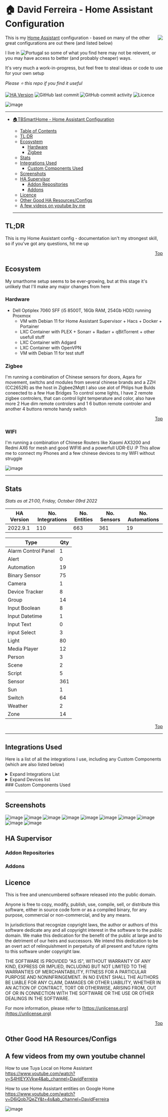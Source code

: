 # 🏠 David Ferreira - Home Assistant Configuration

<img align="right" src="https://www.home-assistant.io/images/favicon-192x192-full.png">

This is my [Home Assistant](https://www.home-assistant.io/) configuration - based on many of the other great configurations are out there (and listed below)

I live in ![Portugal](http://flags.ox3.in/mini/pt.png) so some of what you find here may not be relevent, or you may have access to better (and probably cheaper) ways.

It's very much a work-in-progress, but feel free to steal ideas or code to use for your own setup

_Please :star: this repo if you find it useful_

[![HA Version](https://img.shields.io/badge/Home%20Assistant--brightgreen)](https://github.com/home-assistant/home-assistant/releases/)
![GitHub last commit](https://img.shields.io/github/last-commit/bacco007/HomeAssistantConfig?style=flat-square) ![GitHub commit activity](https://img.shields.io/github/commit-activity/w/bacco007/HomeAssistantConfig?style=flat-square)
![Licence](https://img.shields.io/badge/license-Unlicense-blue.svg?style=flat-square)

![image](https://user-images.githubusercontent.com/32928749/189365835-60fbf4ef-b4fd-40a2-87df-c42eca44ccd6.png)

---

- [🏠TBSmartHome - Home Assistant Configuration](#tbsmarthome---home-assistant-configuration)
  - [Table of Contents](#table-of-contents)
  - [TL;DR](#tldr)
  - [Ecosystem](#ecosystem)
    - [Hardware](#hardware)
    - [Zigbee](#zigbee)
  - [Stats](#stats)
  - [Integrations Used](#integrations-used)
    - [Custom Components Used](#custom-components-used)
  - [Screenshots](#screenshots)
  - [HA Supervisor](#ha-supervisor)
    - [Addon Repositories](#addon-repositories)
    - [Addons](#addons)
  - [Licence](#licence)
  - [Other Good HA Resources/Configs](#other-good-ha-resourcesconfigs)
  - [A few videos on youtube by me](#A-few-videos-from-my-own-youtube-channel)
  
  
  ---


## TL;DR

This is my Home Assistant config - documentation isn't my strongest skill, so if you've got any questions, hit me up

<p align="right"><a href="#top" title="Back to top">Top</a></p>

## Ecosystem

My smarthome setup seems to be ever-growing, but at this stage it's unlikely that I'll make any major changes from here

### Hardware

- Dell Optiplex 7060 SFF (i5 8500T, 16Gb RAM, 254Gb HDD) running Proxmox
  - VM with Debian 11 for Home Assistant Supervisor + Hacs + Docker + Portainer
  - LXC Container with PLEX + Sonarr + Radarr + qBitTorrent + other usefull stuff
  - LXC Container with Adgard
  - LXC Container with OpenVPN
  - VM with Debian 11 for test stuff

### Zigbee

I'm running a combination of Chinese sensors for doors, Aqara for movement, switchs and modules from several chinese brands and a ZZH (CC2652R) as the host in Zigbee2Mqtt
I also use alot of Phlips hue Bulds coneected to a few Hue Bridges
To control some lights, I have 2 remote zigbee controlers, that can control light temperature and color, also have more 2 Hue dim remote controlers and 1 6 button remote controler and another 4 buttons remote handy switch
<p align="right"><a href="#top" title="Back to top">Top</a></p>

### WIFI

I'm running a combination of Chinese Routers like Xiaomi AX3200 and Redmi AX6 for mesh and good WIFI6 and a powerfull UDR-EU :P
This allow me to connect my Phones and a few chinese devices to my WIFI without struggle

![image](https://user-images.githubusercontent.com/32928749/189404809-30470b6a-c91e-44eb-a1e8-c28ac1541ad4.png)

---

## Stats

_Stats as at 21:00, Friday, October 09rd 2022_

| HA Version                               | No. Integrations                                        | No. Entities | No. Sensors | No. Automations |
| ---------------------------------------- | ------------------------------------------------------- | ------------ | ----------- | --------------- |
| 2022.9.1 | 110     | 663         | 361 | 19 |

Type | Qty
-- | --
Alarm Control Panel | 1
Alert | 0
Automation | 19
Binary Sensor | 75
Camera | 1
Device Tracker | 8
Group | 14
Input Boolean | 8
Input Datetime | 1
Input Text | 0
input Select | 3
Light | 80
Media Player | 12
Person | 3
Scene | 2
Script | 5
Sensor | 361
Sun | 1
Switch | 64
Weather | 2
Zone | 14

<p align="right"><a href="#top" title="Back to top">Top</a></p>

---


## Integrations Used

Here is a list of all the integrations I use, including any Custom Components (which are also listed below)
<details>
<summary>Expand Integrations List</summary>

| Name |
| --- |
| [adaptive_lighting](https://www.home-assistant.io/components/adaptive_lighting) |
| [adguard](https://www.home-assistant.io/components/adguard) |
| [alarm_control_panel](https://www.home-assistant.io/components/alarm_control_panel) |
| [analytics](https://www.home-assistant.io/components/analytics) |
| [androidtv](https://www.home-assistant.io/components/androidtv) |
| [api](https://www.home-assistant.io/components/api) |
| [application_credentials](https://www.home-assistant.io/components/application_credentials) |
| [psa_controller](https://github.com/flobz/psacc-ha/tree/main/psacc-ha) |
| [auth](https://www.home-assistant.io/components/auth) |
| [automation](https://www.home-assistant.io/components/automation) |
| [binary_sensor](https://www.home-assistant.io/components/binary_sensor) |
| [binary_sensor.cloud](https://www.home-assistant.io/components/binary_sensor.cloud) |
| [binary_sensor.esphome](https://www.home-assistant.io/components/binary_sensor.esphome) |
| [binary_sensor.hassio](https://www.home-assistant.io/components/binary_sensor.hassio) |
| [binary_sensor.iss](https://www.home-assistant.io/components/binary_sensor.iss) |
| [binary_sensor.mobile_app](https://www.home-assistant.io/components/binary_sensor.mobile_app) |
| [binary_sensor.mqtt](https://www.home-assistant.io/components/binary_sensor.mqtt) |
| [binary_sensor.openuv](https://www.home-assistant.io/components/binary_sensor.openuv) |
| [binary_sensor.ping](https://www.home-assistant.io/components/binary_sensor.ping) |
| [binary_sensor.proxmoxve](https://www.home-assistant.io/components/binary_sensor.proxmoxve) |
| [binary_sensor.sensibo](https://www.home-assistant.io/components/binary_sensor.sensibo) |
| [binary_sensor.sun2](https://www.home-assistant.io/components/binary_sensor.sun2) |
| [binary_sensor.template](https://www.home-assistant.io/components/binary_sensor.template) |
| [binary_sensor.tod](https://www.home-assistant.io/components/binary_sensor.tod) |
| [binary_sensor.tuya](https://www.home-assistant.io/components/binary_sensor.tuya) |
| [binary_sensor.upnp](https://www.home-assistant.io/components/binary_sensor.upnp) |
| [binary_sensor.upnp_availability](https://www.home-assistant.io/components/binary_sensor.upnp_availability) |
| [binary_sensor.uptime_kuma](https://www.home-assistant.io/components/binary_sensor.uptime_kuma) |
| [binary_sensor.version](https://www.home-assistant.io/components/binary_sensor.version) |
| [binary_sensor.weatherflow](https://www.home-assistant.io/components/binary_sensor.weatherflow) |
| [binary_sensor.workday](https://www.home-assistant.io/components/binary_sensor.workday) |
| [blueprint](https://www.home-assistant.io/components/blueprint) |
| [bureau_of_meteorology](https://www.home-assistant.io/components/bureau_of_meteorology) |
| [button](https://www.home-assistant.io/components/button) |
| [button.esphome](https://www.home-assistant.io/components/button.esphome) |
| [button.mqtt](https://www.home-assistant.io/components/button.mqtt) |
| [button.plex](https://www.home-assistant.io/components/button.plex) |
| [button.tuya](https://www.home-assistant.io/components/button.tuya) |
| [calendar](https://www.home-assistant.io/components/calendar) |
| [calendar.garbage_collection](https://www.home-assistant.io/components/calendar.garbage_collection) |
| [calendar.holidays](https://www.home-assistant.io/components/calendar.holidays) |
| [calendar.ical](https://www.home-assistant.io/components/calendar.ical) |
| [camera](https://www.home-assistant.io/components/camera) |
| [camera.mqtt](https://www.home-assistant.io/components/camera.mqtt) |
| [camera.tuya](https://www.home-assistant.io/components/camera.tuya) |
| [cast](https://www.home-assistant.io/components/cast) |
| [cert_expiry](https://www.home-assistant.io/components/cert_expiry) |
| [climate](https://www.home-assistant.io/components/climate) |
| [climate.mqtt](https://www.home-assistant.io/components/climate.mqtt) |
| [climate.sensibo](https://www.home-assistant.io/components/climate.sensibo) |
| [climate.tuya](https://www.home-assistant.io/components/climate.tuya) |
| [cloud](https://www.home-assistant.io/components/cloud) |
| [co2signal](https://www.home-assistant.io/components/co2signal) |
| [config](https://www.home-assistant.io/components/config) |
| [counter](https://www.home-assistant.io/components/counter) |
| [cover](https://www.home-assistant.io/components/cover) |
| [cover.mqtt](https://www.home-assistant.io/components/cover.mqtt) |
| [cover.tuya](https://www.home-assistant.io/components/cover.tuya) |
| [cover.zha](https://www.home-assistant.io/components/cover.zha) |
| [cupertino](https://www.home-assistant.io/components/cupertino) |
| [default_config](https://www.home-assistant.io/components/default_config) |
| [device_automation](https://www.home-assistant.io/components/device_automation) |
| [device_tracker.mqtt](https://www.home-assistant.io/components/device_tracker.mqtt) |
| [dhcp](https://www.home-assistant.io/components/dhcp) |
| [diagnostics](https://www.home-assistant.io/components/diagnostics) |
| [dwains_dashboard](https://www.home-assistant.io/components/dwains_dashboard) |
| [dyson_local](https://www.home-assistant.io/components/dyson_local) |
| [energy](https://www.home-assistant.io/components/energy) |
| [esphome](https://www.home-assistant.io/components/esphome) |
| [favicon](https://www.home-assistant.io/components/favicon) |
| [ffmpeg](https://www.home-assistant.io/components/ffmpeg) |
| [fontawesome](https://www.home-assistant.io/components/fontawesome) |
| [forecast_solar](https://www.home-assistant.io/components/forecast_solar) |
| [frontend](https://www.home-assistant.io/components/frontend) |
| [garbage_collection](https://www.home-assistant.io/components/garbage_collection) |
| [gdacs](https://www.home-assistant.io/components/gdacs) |
| [geo_location](https://www.home-assistant.io/components/geo_location) |
| [geo_location.blitzortung](https://www.home-assistant.io/components/geo_location.blitzortung) |
| [geo_location.gdacs](https://www.home-assistant.io/components/geo_location.gdacs) |
| [geo_location.nsw_rural_fire_service_feed](https://www.home-assistant.io/components/geo_location.nsw_rural_fire_service_feed) |
| [github](https://www.home-assistant.io/components/github) |
| [glances](https://www.home-assistant.io/components/glances) |
| [group](https://www.home-assistant.io/components/group) |
| [hacs](https://www.home-assistant.io/components/hacs) |
| [harmony](https://www.home-assistant.io/components/harmony) |
| [hassio](https://www.home-assistant.io/components/hassio) |
| [http](https://www.home-assistant.io/components/http) |
| [iaquk](https://www.home-assistant.io/components/iaquk) |
| [ical](https://www.home-assistant.io/components/ical) |
| [ifttt](https://www.home-assistant.io/components/ifttt) |
| [image](https://www.home-assistant.io/components/image) |
| [influxdb](https://www.home-assistant.io/components/influxdb) |
| [input_boolean](https://www.home-assistant.io/components/input_boolean) |
| [input_button](https://www.home-assistant.io/components/input_button) |
| [input_datetime](https://www.home-assistant.io/components/input_datetime) |
| [input_number](https://www.home-assistant.io/components/input_number) |
| [input_select](https://www.home-assistant.io/components/input_select) |
| [input_text](https://www.home-assistant.io/components/input_text) |
| [launch_library](https://www.home-assistant.io/components/launch_library) |
| [light](https://www.home-assistant.io/components/light) |
| [light.group](https://www.home-assistant.io/components/light.group) |
| [light.mqtt](https://www.home-assistant.io/components/light.mqtt) |
| [light.tuya](https://www.home-assistant.io/components/light.tuya) |
| [lock](https://www.home-assistant.io/components/lock) |
| [lock.mqtt](https://www.home-assistant.io/components/lock.mqtt) |
| [logbook](https://www.home-assistant.io/components/logbook) |
| [logger](https://www.home-assistant.io/components/logger) |
| [lovelace](https://www.home-assistant.io/components/lovelace) |
| [map](https://www.home-assistant.io/components/map) |
| [media_player](https://www.home-assistant.io/components/media_player) |
| [media_player.androidtv](https://www.home-assistant.io/components/media_player.androidtv) |
| [media_player.cast](https://www.home-assistant.io/components/media_player.cast) |
| [media_player.dlna_dmr](https://www.home-assistant.io/components/media_player.dlna_dmr) |
| [media_player.plex](https://www.home-assistant.io/components/media_player.plex) |
| [media_player.spotify](https://www.home-assistant.io/components/media_player.spotify) |
| [media_source](https://www.home-assistant.io/components/media_source) |
| [mobile_app](https://www.home-assistant.io/components/mobile_app) |
| [monitor_docker](https://www.home-assistant.io/components/monitor_docker) |
| [moon](https://www.home-assistant.io/components/moon) |
| [mqtt](https://www.home-assistant.io/components/mqtt) |
| [my](https://www.home-assistant.io/components/my) |
| [myjdownloader](https://www.home-assistant.io/components/myjdownloader) |
| [network](https://www.home-assistant.io/components/network) |
| [nfl](https://www.home-assistant.io/components/nfl) |
| [nhl](https://www.home-assistant.io/components/nhl) |
| [nodered](https://www.home-assistant.io/components/nodered) |
| [notify](https://www.home-assistant.io/components/notify) |
| [notify.group](https://www.home-assistant.io/components/notify.group) |
| [notify.ios](https://www.home-assistant.io/components/notify.ios) |
| [notify.mobile_app](https://www.home-assistant.io/components/notify.mobile_app) |
| [notify.slack](https://www.home-assistant.io/components/notify.slack) |
| [number](https://www.home-assistant.io/components/number) |
| [number.mqtt](https://www.home-assistant.io/components/number.mqtt) |
| [number.sensibo](https://www.home-assistant.io/components/number.sensibo) |
| [number.sonos](https://www.home-assistant.io/components/number.sonos) |
| [number.tuya](https://www.home-assistant.io/components/number.tuya) |
| [number.zha](https://www.home-assistant.io/components/number.zha) |
| [onboarding](https://www.home-assistant.io/components/onboarding) |
| [opennem](https://www.home-assistant.io/components/opennem) |
| [openuv](https://www.home-assistant.io/components/openuv) |
| [panel_iframe](https://www.home-assistant.io/components/panel_iframe) |
| [persistent_notification](https://www.home-assistant.io/components/persistent_notification) |
| [person](https://www.home-assistant.io/components/person) |
| [ping](https://www.home-assistant.io/components/ping) |
| [plex](https://www.home-assistant.io/components/plex) |
| [proxmoxve](https://www.home-assistant.io/components/proxmoxve) |
| [pyscript](https://www.home-assistant.io/components/pyscript) |
| [python_script](https://www.home-assistant.io/components/python_script) |
| [radarr](https://www.home-assistant.io/components/radarr) |
| [radio_browser](https://www.home-assistant.io/components/radio_browser) |
| [readme](https://www.home-assistant.io/components/readme) |
| [recorder](https://www.home-assistant.io/components/recorder) |
| [remote](https://www.home-assistant.io/components/remote) |
| [remote.apple_tv](https://www.home-assistant.io/components/remote.apple_tv) |
| [remote.broadlink](https://www.home-assistant.io/components/remote.broadlink) |
| [remote.harmony](https://www.home-assistant.io/components/remote.harmony) |
| [remote.xbox](https://www.home-assistant.io/components/remote.xbox) |
| [rest](https://www.home-assistant.io/components/rest) |
| [rocketlaunchlive](https://www.home-assistant.io/components/rocketlaunchlive) |
| [sabnzbd](https://www.home-assistant.io/components/sabnzbd) |
| [samsungtv](https://www.home-assistant.io/components/samsungtv) |
| [samsungtv_smart](https://www.home-assistant.io/components/samsungtv_smart) |
| [satellitetracker](https://www.home-assistant.io/components/satellitetracker) |
| [scene](https://www.home-assistant.io/components/scene) |
| [scene.homeassistant](https://www.home-assistant.io/components/scene.homeassistant) |
| [scene.mqtt](https://www.home-assistant.io/components/scene.mqtt) |
| [scene.tuya](https://www.home-assistant.io/components/scene.tuya) |
| [script](https://www.home-assistant.io/components/script) |
| [search](https://www.home-assistant.io/components/search) |
| [season](https://www.home-assistant.io/components/season) |
| [select](https://www.home-assistant.io/components/select) |
| [select.dyson_local](https://www.home-assistant.io/components/select.dyson_local) |
| [select.eufy_security](https://www.home-assistant.io/components/select.eufy_security) |
| [select.harmony](https://www.home-assistant.io/components/select.harmony) |
| [select.mqtt](https://www.home-assistant.io/components/select.mqtt) |
| [select.sensibo](https://www.home-assistant.io/components/select.sensibo) |
| [select.tuya](https://www.home-assistant.io/components/select.tuya) |
| [select.zha](https://www.home-assistant.io/components/select.zha) |
| [sensibo](https://www.home-assistant.io/components/sensibo) |
| [sensor](https://www.home-assistant.io/components/sensor) |
| [sensor.adguard](https://www.home-assistant.io/components/sensor.adguard) |
| [sensor.anniversaries](https://www.home-assistant.io/components/sensor.anniversaries) |
| [sensor.aus_fuel](https://www.home-assistant.io/components/sensor.aus_fuel) |
| [sensor.authenticated](https://www.home-assistant.io/components/sensor.authenticated) |
| [sensor.average](https://www.home-assistant.io/components/sensor.average) |
| [sensor.blitzortung](https://www.home-assistant.io/components/sensor.blitzortung) |
| [sensor.broadlink](https://www.home-assistant.io/components/sensor.broadlink) |
| [sensor.bureau_of_meteorology](https://www.home-assistant.io/components/sensor.bureau_of_meteorology) |
| [sensor.cert_expiry](https://www.home-assistant.io/components/sensor.cert_expiry) |
| [sensor.co2signal](https://www.home-assistant.io/components/sensor.co2signal) |
| [sensor.command_line](https://www.home-assistant.io/components/sensor.command_line) |
| [sensor.doomsday_clock](https://www.home-assistant.io/components/sensor.doomsday_clock) |
| [sensor.dwains_dashboard](https://www.home-assistant.io/components/sensor.dwains_dashboard) |
| [sensor.dyson_local](https://www.home-assistant.io/components/sensor.dyson_local) |
| [sensor.energy](https://www.home-assistant.io/components/sensor.energy) |
| [sensor.esphome](https://www.home-assistant.io/components/sensor.esphome) |
| [sensor.eufy_security](https://www.home-assistant.io/components/sensor.eufy_security) |
| [sensor.feedparser](https://www.home-assistant.io/components/sensor.feedparser) |
| [sensor.forecast_solar](https://www.home-assistant.io/components/sensor.forecast_solar) |
| [sensor.formulaone_api](https://www.home-assistant.io/components/sensor.formulaone_api) |
| [sensor.garbage_collection](https://www.home-assistant.io/components/sensor.garbage_collection) |
| [sensor.gdacs](https://www.home-assistant.io/components/sensor.gdacs) |
| [sensor.github](https://www.home-assistant.io/components/sensor.github) |
| [sensor.glances](https://www.home-assistant.io/components/sensor.glances) |
| [sensor.google_fit](https://www.home-assistant.io/components/sensor.google_fit) |
| [sensor.hacs](https://www.home-assistant.io/components/sensor.hacs) |
| [sensor.hassio](https://www.home-assistant.io/components/sensor.hassio) |
| [sensor.hdhomerun](https://www.home-assistant.io/components/sensor.hdhomerun) |
| [sensor.here_travel_time](https://www.home-assistant.io/components/sensor.here_travel_time) |
| [sensor.iaquk](https://www.home-assistant.io/components/sensor.iaquk) |
| [sensor.ical](https://www.home-assistant.io/components/sensor.ical) |
| [sensor.integration](https://www.home-assistant.io/components/sensor.integration) |
| [sensor.ios](https://www.home-assistant.io/components/sensor.ios) |
| [sensor.jellyfin](https://www.home-assistant.io/components/sensor.jellyfin) |
| [sensor.launch_library](https://www.home-assistant.io/components/sensor.launch_library) |
| [sensor.mobile_app](https://www.home-assistant.io/components/sensor.mobile_app) |
| [sensor.monitor_docker](https://www.home-assistant.io/components/sensor.monitor_docker) |
| [sensor.moon](https://www.home-assistant.io/components/sensor.moon) |
| [sensor.mqtt](https://www.home-assistant.io/components/sensor.mqtt) |
| [sensor.myjdownloader](https://www.home-assistant.io/components/sensor.myjdownloader) |
| [sensor.nfl](https://www.home-assistant.io/components/sensor.nfl) |
| [sensor.nhl](https://www.home-assistant.io/components/sensor.nhl) |
| [sensor.nodered](https://www.home-assistant.io/components/sensor.nodered) |
| [sensor.nsw_air_quality](https://www.home-assistant.io/components/sensor.nsw_air_quality) |
| [sensor.nsw_fuel_station](https://www.home-assistant.io/components/sensor.nsw_fuel_station) |
| [sensor.nsw_rural_fire_service_fire_danger](https://www.home-assistant.io/components/sensor.nsw_rural_fire_service_fire_danger) |
| [sensor.opennem](https://www.home-assistant.io/components/sensor.opennem) |
| [sensor.openuv](https://www.home-assistant.io/components/sensor.openuv) |
| [sensor.plex](https://www.home-assistant.io/components/sensor.plex) |
| [sensor.plex_recently_added](https://www.home-assistant.io/components/sensor.plex_recently_added) |
| [sensor.radarr](https://www.home-assistant.io/components/sensor.radarr) |
| [sensor.radarr_upcoming_media](https://www.home-assistant.io/components/sensor.radarr_upcoming_media) |
| [sensor.rest](https://www.home-assistant.io/components/sensor.rest) |
| [sensor.rocketlaunchlive](https://www.home-assistant.io/components/sensor.rocketlaunchlive) |
| [sensor.sabnzbd](https://www.home-assistant.io/components/sensor.sabnzbd) |
| [sensor.satellitetracker](https://www.home-assistant.io/components/sensor.satellitetracker) |
| [sensor.scrape](https://www.home-assistant.io/components/sensor.scrape) |
| [sensor.season](https://www.home-assistant.io/components/sensor.season) |
| [sensor.sensibo](https://www.home-assistant.io/components/sensor.sensibo) |
| [sensor.smartthinq_sensors](https://www.home-assistant.io/components/sensor.smartthinq_sensors) |
| [sensor.snmp](https://www.home-assistant.io/components/sensor.snmp) |
| [sensor.solcast_solar](https://www.home-assistant.io/components/sensor.solcast_solar) |
| [sensor.sonarr](https://www.home-assistant.io/components/sensor.sonarr) |
| [sensor.sonarr_upcoming_media](https://www.home-assistant.io/components/sensor.sonarr_upcoming_media) |
| [sensor.sonos](https://www.home-assistant.io/components/sensor.sonos) |
| [sensor.spacex](https://www.home-assistant.io/components/sensor.spacex) |
| [sensor.speedtestdotnet](https://www.home-assistant.io/components/sensor.speedtestdotnet) |
| [sensor.sql](https://www.home-assistant.io/components/sensor.sql) |
| [sensor.statistics](https://www.home-assistant.io/components/sensor.statistics) |
| [sensor.sun2](https://www.home-assistant.io/components/sensor.sun2) |
| [sensor.systemmonitor](https://www.home-assistant.io/components/sensor.systemmonitor) |
| [sensor.tautulli](https://www.home-assistant.io/components/sensor.tautulli) |
| [sensor.template](https://www.home-assistant.io/components/sensor.template) |
| [sensor.thermal_comfort](https://www.home-assistant.io/components/sensor.thermal_comfort) |
| [sensor.time_date](https://www.home-assistant.io/components/sensor.time_date) |
| [sensor.tomorrowio](https://www.home-assistant.io/components/sensor.tomorrowio) |
| [sensor.trakt_tv](https://www.home-assistant.io/components/sensor.trakt_tv) |
| [sensor.transmission](https://www.home-assistant.io/components/sensor.transmission) |
| [sensor.transport_nsw](https://www.home-assistant.io/components/sensor.transport_nsw) |
| [sensor.tuya](https://www.home-assistant.io/components/sensor.tuya) |
| [sensor.unifigateway](https://www.home-assistant.io/components/sensor.unifigateway) |
| [sensor.untappd](https://www.home-assistant.io/components/sensor.untappd) |
| [sensor.upnp](https://www.home-assistant.io/components/sensor.upnp) |
| [sensor.uptime](https://www.home-assistant.io/components/sensor.uptime) |
| [sensor.version](https://www.home-assistant.io/components/sensor.version) |
| [sensor.waqi](https://www.home-assistant.io/components/sensor.waqi) |
| [sensor.watchman](https://www.home-assistant.io/components/sensor.watchman) |
| [sensor.waternsw](https://www.home-assistant.io/components/sensor.waternsw) |
| [sensor.waze_travel_time](https://www.home-assistant.io/components/sensor.waze_travel_time) |
| [sensor.weatherflow](https://www.home-assistant.io/components/sensor.weatherflow) |
| [sensor.worldclock](https://www.home-assistant.io/components/sensor.worldclock) |
| [shell_command](https://www.home-assistant.io/components/shell_command) |
| [simpleicons](https://www.home-assistant.io/components/simpleicons) |
| [siren](https://www.home-assistant.io/components/siren) |
| [siren.mqtt](https://www.home-assistant.io/components/siren.mqtt) |
| [siren.tuya](https://www.home-assistant.io/components/siren.tuya) |
| [slack](https://www.home-assistant.io/components/slack) |
| [smartthinq_sensors](https://www.home-assistant.io/components/smartthinq_sensors) |
| [solcast_solar](https://www.home-assistant.io/components/solcast_solar) |
| [sonarr](https://www.home-assistant.io/components/sonarr) |
| [sonos](https://www.home-assistant.io/components/sonos) |
| [spacex](https://www.home-assistant.io/components/spacex) |
| [speedtestdotnet](https://www.home-assistant.io/components/speedtestdotnet) |
| [spotify](https://www.home-assistant.io/components/spotify) |
| [sql](https://www.home-assistant.io/components/sql) |
| [ssdp](https://www.home-assistant.io/components/ssdp) |
| [stream](https://www.home-assistant.io/components/stream) |
| [stt](https://www.home-assistant.io/components/stt) |
| [sun](https://www.home-assistant.io/components/sun) |
| [switch](https://www.home-assistant.io/components/switch) |
| [switch.adaptive_lighting](https://www.home-assistant.io/components/switch.adaptive_lighting) |
| [switch.adguard](https://www.home-assistant.io/components/switch.adguard) |
| [switch.esphome](https://www.home-assistant.io/components/switch.esphome) |
| [switch.monitor_docker](https://www.home-assistant.io/components/switch.monitor_docker) |
| [switch.mqtt](https://www.home-assistant.io/components/switch.mqtt) |
| [switch.myjdownloader](https://www.home-assistant.io/components/switch.myjdownloader) |
| [switch.nodered](https://www.home-assistant.io/components/switch.nodered) |
| [switch.template](https://www.home-assistant.io/components/switch.template) |
| [switch.transmission](https://www.home-assistant.io/components/switch.transmission) |
| [switch.tuya](https://www.home-assistant.io/components/switch.tuya) |
| [system_health](https://www.home-assistant.io/components/system_health) |
| [system_log](https://www.home-assistant.io/components/system_log) |
| [tag](https://www.home-assistant.io/components/tag) |
| [tautulli](https://www.home-assistant.io/components/tautulli) |
| [template](https://www.home-assistant.io/components/template) |
| [thermal_comfort](https://www.home-assistant.io/components/thermal_comfort) |
| [timer](https://www.home-assistant.io/components/timer) |
| [tomorrowio](https://www.home-assistant.io/components/tomorrowio) |
| [trace](https://www.home-assistant.io/components/trace) |
| [trakt_tv](https://www.home-assistant.io/components/trakt_tv) |
| [transmission](https://www.home-assistant.io/components/transmission) |
| [tts](https://www.home-assistant.io/components/tts) |
| [tts.cloud](https://www.home-assistant.io/components/tts.cloud) |
| [tts.google_translate](https://www.home-assistant.io/components/tts.google_translate) |
| [tuya](https://www.home-assistant.io/components/tuya) |
| [unifi](https://www.home-assistant.io/components/unifi) |
| [update](https://www.home-assistant.io/components/update) |
| [update.hacs](https://www.home-assistant.io/components/update.hacs) |
| [update.hassio](https://www.home-assistant.io/components/update.hassio) |
| [update.hdhomerun](https://www.home-assistant.io/components/update.hdhomerun) |
| [update.myjdownloader](https://www.home-assistant.io/components/update.myjdownloader) |
| [update.sensibo](https://www.home-assistant.io/components/update.sensibo) |
| [update.synology_dsm](https://www.home-assistant.io/components/update.synology_dsm) |
| [update.unifi](https://www.home-assistant.io/components/update.unifi) |
| [upnp](https://www.home-assistant.io/components/upnp) |
| [upnp_availability](https://www.home-assistant.io/components/upnp_availability) |
| [uptime](https://www.home-assistant.io/components/uptime) |
| [uptime_kuma](https://www.home-assistant.io/components/uptime_kuma) |
| [usb](https://www.home-assistant.io/components/usb) |
| [vacuum](https://www.home-assistant.io/components/vacuum) |
| [vacuum.mqtt](https://www.home-assistant.io/components/vacuum.mqtt) |
| [vacuum.tuya](https://www.home-assistant.io/components/vacuum.tuya) |
| [version](https://www.home-assistant.io/components/version) |
| [watchman](https://www.home-assistant.io/components/watchman) |
| [waze_travel_time](https://www.home-assistant.io/components/waze_travel_time) |
| [weather](https://www.home-assistant.io/components/weather) |
| [weather.bureau_of_meteorology](https://www.home-assistant.io/components/weather.bureau_of_meteorology) |
| [weather.darksky](https://www.home-assistant.io/components/weather.darksky) |
| [weather.template](https://www.home-assistant.io/components/weather.template) |
| [weather.tomorrowio](https://www.home-assistant.io/components/weather.tomorrowio) |
| [weather.weatherflow](https://www.home-assistant.io/components/weather.weatherflow) |
| [weatherflow](https://www.home-assistant.io/components/weatherflow) |
| [webhook](https://www.home-assistant.io/components/webhook) |
| [websocket_api](https://www.home-assistant.io/components/websocket_api) |
| [zeroconf](https://www.home-assistant.io/components/zeroconf) |
| [zone](https://www.home-assistant.io/components/zone) |
</details>

<details>
<summary>Expand Devices list</summary>
  
| Name |
| --- |
| [Zigbee Hub CC2652R ZZH](https://electrolama.com/projects/zig-a-zig-ah/) |
| [OptiPlex 7060 Micro](https://www.dell.com/pt/empresas/p/optiplex-7060-micro/pd) |
| [Router Mesh Xiaomi AX3200](https://www.pcdiga.com/router-xiaomi-alot-ax3200-dual-band-wifi-6-gigabit-x-dvb4314gl) |
| [Router Mesh Redmi AX6](https://xiaomi-mi.com/wifi-routers/redmi-ax6-router/) |
| [Router Ubiquiti UDR-EU](https://eu.store.ui.com/products/dream-router) |
| [Philips Hue Bridge](https://www.philips-hue.com/pt-pt/p/hue-hue-bridge/8719514342620) |
| [Philips Hue e27 800lm color - Model LCT010](https://www.philips-hue.com/pt-pt/p/hue-white-and-color-ambiance-pacote-de-1--e27/8719514328204) |
| [Philips Hue e27 1100lm color - Model LCA006](https://www.philips-hue.com/pt-pt/p/hue-white-and-color-ambiance-pacote-de-1--e27/8719514291171#specifications) |
| [Philips Hue e17 470lm color - Model LCT012](https://www.philips-hue.com/pt-pt/p/hue-white-and-color-ambiance-lampada-individual-e14/8719514356610) |
| [Philips Hue Gu10 350lm color - Model LCG002](https://www.philips-hue.com/pt-pt/p/hue-white-and-color-ambiance-pacote-de-1--gu10/8719514339880) |
| [Philips Hue GO V1 - Model LLC020](https://www.philips-hue.com/pt-pt/p/hue-white-and-color-ambiance-luz-portatil-go--modelo-mais-recente-/7602031P7) |
| [Philips Hue GO V2 - Model LCT026](https://www.philips-hue.com/pt-pt/p/hue-white-and-color-ambiance-luz-portatil-go--modelo-mais-recente-/7602031P7) |
| [Philips Hue Playbar - Model LCT024](https://www.philips-hue.com/pt-pt/p/hue-white-and-color-ambiance-embalagem-dupla-de-barra-de-luz-play/7820230P7) |
| [Philips Hue Dimmer Switch](https://www.philips-hue.com/en-us/p/hue-dimmer-switch--latest-model-/046677562779) |
| [LELLKI Zigbee Power Strip](https://s.click.aliexpress.com/e/_DmGSd6r) |  
| [LELLKI Zigbee Plug Wall Socket EU](https://s.click.aliexpress.com/e/_Dlp2U4R) | 
| [LELLKI Zigbee Smart Life Plug 16A EU Zigbee](https://s.click.aliexpress.com/e/_DdiBH2n) |   
| [LELLKI ZigBee Light Switch Smart Wall On Off](https://s.click.aliexpress.com/e/_DBme06F) | 
| [LELLKI Zigbee Switch Controller](https://s.click.aliexpress.com/e/_DkA6EBN) | 
| [LELLKI Zigbee Power Strip Energy Monitoring](https://s.click.aliexpress.com/e/_DdlEJAX) | 
| [LELLKI Zigbee Smart Wall Socket 220v Energy Monitoring](https://s.click.aliexpress.com/e/_DmrUn4T) | 
| [LELLKI Zigbee Tuya 220V Smart Switch 25A Plug Energy Monitoring](https://s.click.aliexpress.com/e/_DeKDxEr) | 
| [LELLKI Zigbee Light Switch Energy Monitoring](https://s.click.aliexpress.com/e/_Deu1uTH) | 
| [LELLKI ZigBee Light Switch EU Glass Smart Touch](https://s.click.aliexpress.com/e/_Ddlvb5z) |
| [LELLKI Zigbee Gateway Tuya Hub Smart Life Wireless Bridge](https://s.click.aliexpress.com/e/_DCIq0hv) |   
| [Zigbee Door And Window Magnetic Sensor ](https://s.click.aliexpress.com/e/_DmJH6ix) |     
| [Zigbee Human Motion Sensor Smart Home PIR Motion](https://s.click.aliexpress.com/e/_DeZ8QZh) | 
| [ZigBee Temperature And Humidity Sensor](https://s.click.aliexpress.com/e/_DBl75hz) | 
| [Moes ZigBee Brightness Thermometer Humidity Sensor](https://s.click.aliexpress.com/e/_DllGUur) | 
| [Moes ZigBee Smart Home Temperature And Humidity Sensor](https://s.click.aliexpress.com/e/_DkTzler) | 
| [Moes WiFi Tuya Smart IR Remote ](https://s.click.aliexpress.com/e/_DCboWiT) | 
| [Moes Zigbee Mini DIY Dimmer Switch Module](https://s.click.aliexpress.com/e/_Dkrbhpl) |   
| [Benexmart Zigbee Tuya LED Dimmable Downlight](https://s.click.aliexpress.com/e/_DdjASgR) | 
| [Benexmart Zigbee 3.0 Smart LED Downlight for Ceiling ](https://s.click.aliexpress.com/e/_DdP3shp) | 
| [Benexmart Zigbee Power Socket  16A ](https://s.click.aliexpress.com/e/_DBvcvFZ) | 
| [Zemismart WiFi Switch Module Mini Switch](https://s.click.aliexpress.com/e/_DCusjFh) |  
| [Zemismart Zigbee 3.0 Wireless Switch 4 Gang Smart Scene Switches](https://s.click.aliexpress.com/e/_DBj46ij) | 
| [Zemismart Zigbee Temperature and Humidity Sensor](https://s.click.aliexpress.com/e/_Dkh8yZv) | 
| [Zemismart Zigbee PIR Infrared PIR Motion Detection Smart Sensor](https://s.click.aliexpress.com/e/_DeWxs8r) | 
| [Zemismart 6 channels Tuya Zigbee Wireless Switch](https://s.click.aliexpress.com/e/_DesRa79) |  
| [AUESS 16/10A Tuya MINI WiFi Switch 2-way](https://s.click.aliexpress.com/e/_DdSKtOf) |  
| [SONOFF NSPanel Smart Touch Scene Wall Switch EU](https://s.click.aliexpress.com/e/_DDOkMnH) |  
| [SONOFF MINI R2 DIY Smart Wifi Switch 2 Way]() |  
| [SONOFF Mini R3 16A Wifi Bluetooth Smart Switch](https://s.click.aliexpress.com/e/_Ddh3P1H) |  
| [SONOFF Basic R2 Wifi DIY Smart Switch ](https://s.click.aliexpress.com/e/_DFtgFYx) |  
| [Sonoff 4CH R3 PROR3 Smart DIY Switch 4 Channel Din Rail ](https://s.click.aliexpress.com/e/_DDcNQJV) |  
| [SONOFF ZBBridge Smart Zigbee Bridge Zigbee 3.0 ](https://s.click.aliexpress.com/e/_DDwW9Lt) |  
| [SONOFF ZBMINI-L Zigbee Smart Switch No Neutral](https://www.aliexpress.com/item/1005001392385579.html) |  
| [SONOFF WiFi Smart LED Bulb B05-BL B02-BL E26/E27](https://s.click.aliexpress.com/e/_Dd1RYXN) |  
| [SONOFF L2 LED Light Strip L1-lite 5M 5050 RGB](https://s.click.aliexpress.com/e/_DDBhFRp) |  
| [SONOFF TH-16 Smart Wifi Switch 16A/3000W Monitoring Temperature Sensor RF433](https://s.click.aliexpress.com/e/_Des1nZV) |
| [SP511E 24V 38key RGB Controller ](https://s.click.aliexpress.com/e/_DcfyTkT) |  
| [Sp501E Wifi Led Controller](https://s.click.aliexpress.com/e/_Dn2uU9h) |  
| [Led Strip WS2811 12v 60leds/M](https://s.click.aliexpress.com/e/_DeoNw4f) |  
| [Neon Led Strip WS2811 12v 60leds/M](https://s.click.aliexpress.com/e/_DdqMD8x) |  
| [Smart ZigBee Energy Meter Single Phase 80A Din Rail Power Monitor](https://s.click.aliexpress.com/e/_DDHlbgj) |  
| [Tuya Smart Zigbee 220V Switch 4 Channel With Ding Rail Housing](https://s.click.aliexpress.com/e/_DkyxuIF) |  
| [Bingoelec Energy Monitor Smart Socket Wifi Outlet](https://s.click.aliexpress.com/e/_Dm7pZ9H) |
| [Yagusmart Zigbee 3.0 Smart Inline Dimmer Switch](https://s.click.aliexpress.com/e/_DlCyuKx) |
| [Yagusmart Tuya WiFi Switch Smart Push Button 1 2 3 Gang Neutral Wire](https://s.click.aliexpress.com/e/_DljJeht) |
| [Yagusmart Zigbee Smart Switch Tuya Wireless Push Button](https://s.click.aliexpress.com/e/_DkMNIw7) |
| [Yagusmart Tuya ZigBee Smart Light Switch with Touch Panel No Neutra](https://s.click.aliexpress.com/e/_DlFpTsb) |
| [Tuya ZigBee Smart Battery Switch Wire Free 1/2/3 Gangs Touch Switch Sticke](https://www.aliexpress.com/item/4001217084809.html) |
| [eWeLink Single Live Wire WIFI Module DIY mini wifi switch Timer Light Switch Remote Control Module](https://www.aliexpress.com/item/4000727182744.html) |  
| [OWYEAN Smart ZigBee 3.0 16A Mini DIY Switch Relay Breaker ](https://s.click.aliexpress.com/e/_DmPGTBt) |  
| [Paul Neuhaus Q-Mia RGBW LED spotlight/wall light with dimmer and CCT -  9185-13](https://www.reuter.com/paul-neuhaus-q-remote-for-q-light-fittings-w-38-h-151-d-15-cm-black-a737280.php) | 
| [Paul Neuhaus Q-Erik RGBW LED ceiling ligh](https://www.paul-neuhaus.de/fileadmin/user_upload/paul-neuhaus/Landingpage/Q-Booklet_englisch_WEB_2017.pdf) | 
| [Nvidea Shield 2017](https://www.cnet.com/reviews/nvidia-shield-tv-2017-review/) |  
| [Google Nest Hub](https://store.google.com/us/product/nest_hub_2nd_gen?pli=1&hl=en-US) | 
| [Google Mini V2](https://www.tek4life.pt/pt/coluna-inteligente-google-nest-mini-2-geracao-preto) | 
| [Lenovo Smartclock Essencials](https://www.lenovo.com/us/en/p/smart-devices/smart-home/smart-home-series/smart-clock-essential) | 
| [Lenovo SmartDisplay 7"](https://www.lenovo.com/gb/en/smart-display/) | 
| []() | 
  
</details>
### Custom Components Used

 ---
## Screenshots

![image](https://user-images.githubusercontent.com/32928749/190176025-33331cd5-1b6b-4e8f-800b-2de993cb31c9.png)
![image](https://user-images.githubusercontent.com/32928749/190176084-3c542740-62a9-4f44-bd0a-1d8846c82f12.png)
![image](https://user-images.githubusercontent.com/32928749/190176256-9325a65b-4fcf-4cd5-8845-b5ba7c7b3aa3.png)
![image](https://user-images.githubusercontent.com/32928749/190176351-9fe4f674-8cf2-4f29-b4d6-a557ac6f82c0.png)
![image](https://user-images.githubusercontent.com/32928749/190176446-6a8d5c07-9579-468a-9f8b-c59a974db328.png)
![image](https://user-images.githubusercontent.com/32928749/190176529-181b711e-9353-41cb-9e06-8c84a2418114.png)
![image](https://user-images.githubusercontent.com/32928749/190176600-bcd610db-4bba-4016-aa01-482afaeef434.png)
![image](https://user-images.githubusercontent.com/32928749/190176647-43184abc-62fb-4aef-ade5-6696b9c436cf.png)
![image](https://user-images.githubusercontent.com/32928749/190176696-4e00d455-15a8-4f5a-af29-9c49bc42b074.png)
![image](https://user-images.githubusercontent.com/32928749/190176798-24f17647-9791-4035-b684-fef04ba216ba.png)


## HA Supervisor

### Addon Repositories

### Addons

## Licence

This is free and unencumbered software released into the public domain.

Anyone is free to copy, modify, publish, use, compile, sell, or distribute this software, either in source code form or as a compiled binary, for any purpose, commercial or non-commercial, and by any means.

In jurisdictions that recognize copyright laws, the author or authors of this software dedicate any and all copyright interest in the software to the public domain. We make this dedication for the benefit of the public at large and to the detriment of our heirs and successors. We intend this dedication to be an overt act of relinquishment in perpetuity of all present and future rights to this software under copyright law.

THE SOFTWARE IS PROVIDED "AS IS", WITHOUT WARRANTY OF ANY KIND, EXPRESS OR IMPLIED, INCLUDING BUT NOT LIMITED TO THE WARRANTIES OF MERCHANTABILITY, FITNESS FOR A PARTICULAR PURPOSE AND NONINFRINGEMENT. IN NO EVENT SHALL THE AUTHORS BE LIABLE FOR ANY CLAIM, DAMAGES OR OTHER LIABILITY, WHETHER IN AN ACTION OF CONTRACT, TORT OR OTHERWISE, ARISING FROM, OUT OF OR IN CONNECTION WITH THE SOFTWARE OR THE USE OR OTHER DEALINGS IN THE SOFTWARE.

For more information, please refer to [https://unlicense.org](https://unlicense.org)

<p align="right"><a href="#top" title="Back to top">Top</a></p>

## Other Good HA Resources/Configs

## A few videos from my own youtube channel

How to use Tuya Local on Home Assistant
https://www.youtube.com/watch?v=S4HlEYXVkw4&ab_channel=DavidFerreira

How to use Home Assistant entities on Google Home
https://www.youtube.com/watch?v=D6iQob7QeZY&t=4s&ab_channel=DavidFerreira

![image](https://user-images.githubusercontent.com/32928749/189365835-60fbf4ef-b4fd-40a2-87df-c42eca44ccd6.png)
